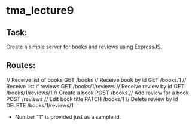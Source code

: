 # tma_lecture9

<h2>Task:</h2>

Create a simple server for books and reviews using ExpressJS.

<h2>Routes:</h2>

// Receive list of books
GET 	/books
// Receive book by id
GET 	/books/1
// Receive list if reviews
GET 	/books/1/reviews
// Receive review by id
GET 	/books/1/reviews/1
// Create a book
POST 	/books
// Add review for a book
POST 	/reviews
// Edit book title
PATCH 	/books/1
// Delete review by id
DELETE 	/books/1/reviews/1

* Number "1" is provided just as a sample id.